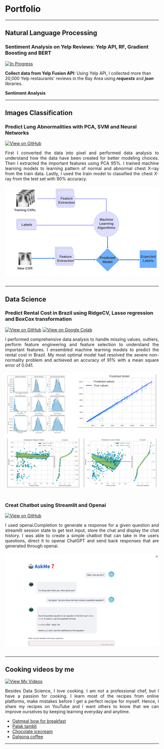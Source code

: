 # Portfolio
---
## Natural Language Processing 

### Sentiment Analysis on Yelp Reviews: Yelp API, RF, Gradient Boosting and BERT

[![In Progress](https://img.shields.io/badge/GitHub-In_progress-blightgreen?logo=GitHub)](https://github.com/Thigiang/Yelp-review)

**Collect data from Yelp Fusion API:** Using Yelp API, I collected more than 20,000 Yelp restaurants' reviews in the Bay Area using ***requests*** and ***json*** libraries.

**Sentiment Analysis**

---

## Images Classification

### Predict Lung Abnormalities with PCA, SVM and Neural Networks

[![View on GitHub](https://img.shields.io/badge/GitHub-View_on_GitHub-blue?logo=GitHub)](https://github.com/Thigiang/Chest-X-ray-Classification-Project)

<div style="text-align: justify">  First I converted the data into pixel and performed data analysis to understand how the data have been created for better modeling choices. Then I extracted the important features using PCA 95%. I trained machine learning models to learning pattern of normal and abnormal chest X-ray from the train data. Lastly, I used the train model to classified the chest X-ray from the test set with 90% accuracy. </div>

<br>
<center> <img src="images/cxr.png"/></center>
<br>

---

## Data Science

### Predict Rental Cost in Brazil using RidgeCV, Lasso regression and BoxCox transformation

[![View on GitHub](https://img.shields.io/badge/GitHub-View_on_GitHub-blue?logo=GitHub)](https://github.com/Thigiang/Regression-Model-rent-price-Brazil)
[![View on Google Colab](https://img.shields.io/badge/Colab-Run_in_Google_Colab-blue?logo=Google&logoColor=FDBA18)](https://colab.research.google.com/drive/1BW9zROaRDpgmJI6ueYW5pUkswERU5_-Q?usp=sharing)

<div style="text-align: justify">  I performed comprehensive data analysis to handle missing values, outliers, perform feature engineering and feature selection to understand the important features. I ensembled machine learning models to predict the rental cost in Brazil. My most optimal model had resolved the severe non-normality problem and achieved an accuracy of 91% with a mean square error of 0.041.</div>

<br>
<center> <img src="images/renthouse.png"/></center>
<br>


### Creat Chatbot using Streamlit and Openai

[![View on GitHub](https://img.shields.io/badge/GitHub-View_on_GitHub-blue?logo=GitHub)](https://github.com/Thigiang/Chatbot)

<div style="text-align: justify"> I used openai.Completion to generate a response for a given question and streamlit session state to get text input, store the chat and display the chat history. I was able to create a simple chatbot that can take in the users questions, direct it to openai ChatGPT and send back responses that are generated through openai.</div>

<br>
<center> <img src="images/chatbot.png"/></center>
<br>

---
## Cooking videos by me

[![View My Videos](https://img.shields.io/badge/YouTube-View_My_Videos-grey?logo=youtube&labelColor=FF0000)](https://www.youtube.com/watch?v=_fB3Zdgr9Aw)


<div style="text-align: justify"> Besides Data Science, I love cooking. I am not a professional chef, but I have a passion for cooking. I learn most of the recipes from online platforms, make mistakes before I get a perfect recipe for myself. Hence, I share my recipes on YouTube and I want others to know that we can improve ourselves by keeping learning everyday and anytime.  </div>


- [Oatmeal bow for breakfast](https://www.youtube.com/watch?v=_fB3Zdgr9Aw)
- [Palak tambli](https://www.youtube.com/watch?v=1SPz_p7u1bg)
- [Chocolate icecream](https://www.youtube.com/watch?v=lxAca4Lv-z0)
- [Dalgona coffee](https://www.youtube.com/watch?v=SmHp9wdCk2I&t=1s)


___
